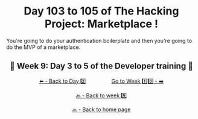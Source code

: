 <h1 align="center">Day 103 to 105 of The Hacking Project: Marketplace !</h1>

You're going to do your authentication boilerplate and then you're going to do the MVP of a marketplace.

<h2 align="center">🎉 Week 9: Day 3 to 5 of the Developer training 🎉</h2>

<div align="center">
  
  [⬅️ - Back to Day 2️⃣](https://github.com/BenjaminCharmes/THP_Developer/tree/main/Week_9/Day_2)
  &nbsp;&nbsp;&nbsp;&nbsp;&nbsp;&nbsp;&nbsp;&nbsp;&nbsp;&nbsp;&nbsp;&nbsp;&nbsp;&nbsp;&nbsp;
  [Go to Week 1️⃣0️⃣ - ➡️](https://github.com/BenjaminCharmes/THP_Developer/tree/main/Week_10)

</div>

<div align="center">

  [🔙 - Back to week 9️⃣](https://github.com/BenjaminCharmes/THP_Developer/tree/main/Week_9)

  [🔙 - Back to home page](https://github.com/BenjaminCharmes/THP_Developer)

</div>
